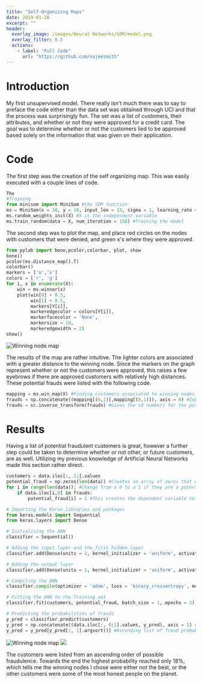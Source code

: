 ```yaml
---
title: "Self-Organizing Maps"
date: 2019-01-20
excerpt: ""
header:
  overlay_image: /images/Neural Networks/SOM/model.png
  overlay_filter: 0.5
  actions:
    - label: "Full Code"
      url: "https://github.com/najeesmith"
---
```

# Introduction
My first unsupervised model. There really isn't much there was to say to preface the code either than the data set was obtained through UCI and that the process was surprisingly fun. The set was a list of customers, their attributes, and whether or not they were approved for a credit card. The goal was to determine whether or not the customers lied to be approved based solely on the information that was given on their application.

# Code
The first step was the creation of the self organizing map. This was easily executed with a couple lines of code.
```python
The
#Training
from minisom import MiniSom #the SOM function
ms = MiniSom(x = 10, y = 10, input_len = 15, sigma = 1, learning_rate = .5)
ms.random_weights_init(X) #X is the independent variable
ms.train_random(data = X, num_iteration = 150) #Training the model
```
The second step was to plot the map, and place red circles on the nodes with customers that were denied, and green x's where they were approved.

```python
from pylab import bone,pcolor,colorbar, plot, show
bone()
pcolor(ms.distance_map().T)
colorbar()
markers = ['o','x']
colors = ['r', 'g']
for i, x in enumerate(X):
    win = ms.winner(x)
    plot(win[0] + 0.5,
         win[1] + 0.5,
         markers[Y[i]],
         markeredgecolor = colors[Y[i]],
         markerfacecolor = 'None',
         markersize = 10,
         markeredgewidth = 2)
show()
```
<img src="{{site.baseurl}}/images\Neural Networks\SOM\Map.PNG" class="align-center" alt="Winning node map">

The results of the map are rather intuitive. The lighter colors are associated
with a greater distance to the winning node. Since the markers on the graph represent
whether or not the customers were approved, this raises a few eyebrows if there
are approved customers with relatively high distances. These potential frauds were
listed with the following code.

```python
mapping = ms.win_map(X) #Finding customers associated to winning nodes
frauds = np.concatenate((mapping[(6,1)],mapping[(8,1)]), axis = 0) #Inputs are the most suspicious neurons
frauds = sc.inverse_transform(frauds) #Gives the id numbers for the possible cheaters
```
# Results
Having a list of potential fraudulent customers is great, however a further step
could be taken to determine whether or not other, or future customers, are
as well. Utilizing my previous knowledge of Artificial Neural Networks made this section rather
direct.

```python
customers = data.iloc[:, 1:].values
potential_fraud = np.zeros(len(data)) #Creates an array of zeros that will
for i in range(len(data)): #Change from a 0 to a 1 if they are a potential fraud
    if data.iloc[i,0] in frauds:
        potential_fraud[i] = 1 #This creates the dependent variable to train the ANN

# Importing the Keras libraries and packages
from keras.models import Sequential
from keras.layers import Dense

# Initialising the ANN
classifier = Sequential()

# Adding the input layer and the first hidden layer
classifier.add(Dense(units = 2, kernel_initializer = 'uniform', activation = 'relu', input_dim = 15))

# Adding the output layer
classifier.add(Dense(units = 1, kernel_initializer = 'uniform', activation = 'sigmoid'))

# Compiling the ANN
classifier.compile(optimizer = 'adam', loss = 'binary_crossentropy', metrics = ['accuracy'])

# Fitting the ANN to the Training set
classifier.fit(customers, potential_fraud, batch_size = 1, epochs = 2)

# Predicting the probabilities of frauds
y_pred = classifier.predict(customers)
y_pred = np.concatenate((data.iloc[:, 0:1].values, y_pred), axis = 1) #Brings array of prediction values and customer IDs
y_pred = y_pred[y_pred[:, 1].argsort()] #Ascending list of fraud probabilities
```
<img src="{{site.baseurl}}/images\Neural Networks\SOM\results.PNG" class="align-center" alt="Winning node map">
<img src="{{site.baseurl}}/images\Neural Networks\SOM\results.PNG">

The customers were listed from an ascending order of possible fraudulence. Towards the end the highest probability reached only 18%, which tells me the winning nodes I chose were either not the best, or the other customers were some of the most honest people on the planet.
